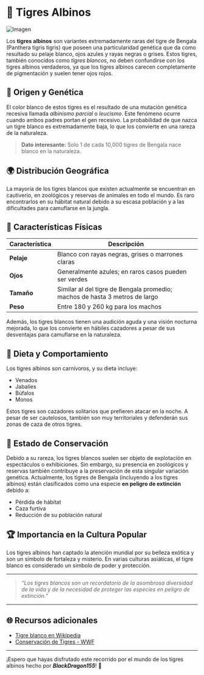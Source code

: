 # 🐯 Tigres Albinos

![Imagen](images/White_Tiger)

Los **tigres albinos** son variantes extremadamente raras del tigre de Bengala (Panthera tigris tigris) que poseen una particularidad genética que da como resultado su pelaje blanco, ojos azules y rayas negras o grises. Estos tigres, también conocidos como *tigres blancos*, no deben confundirse con los tigres albinos verdaderos, ya que los tigres albinos carecen completamente de pigmentación y suelen tener ojos rojos.

## 📜 Origen y Genética

El color blanco de estos tigres es el resultado de una mutación genética recesiva llamada *albinismo parcial* o *leucismo*. Este fenómeno ocurre cuando ambos padres portan el gen recesivo. La probabilidad de que nazca un tigre blanco es extremadamente baja, lo que los convierte en una rareza de la naturaleza.

> **Dato interesante:** Solo 1 de cada 10,000 tigres de Bengala nace blanco en la naturaleza. 

## 🌍 Distribución Geográfica

La mayoría de los tigres blancos que existen actualmente se encuentran en cautiverio, en zoológicos y reservas de animales en todo el mundo. Es raro encontrarlos en su hábitat natural debido a su escasa población y a las dificultades para camuflarse en la jungla.

## 🧬 Características Físicas

| Característica     | Descripción                                                                 |
|--------------------|-----------------------------------------------------------------------------|
| **Pelaje**         | Blanco con rayas negras, grises o marrones claras                           |
| **Ojos**           | Generalmente azules; en raros casos pueden ser verdes                       |
| **Tamaño**         | Similar al del tigre de Bengala promedio; machos de hasta 3 metros de largo |
| **Peso**           | Entre 180 y 260 kg para los machos                                         |

Además, los tigres blancos tienen una audición aguda y una visión nocturna mejorada, lo que los convierte en hábiles cazadores a pesar de sus desventajas para camuflarse en la naturaleza.

## 🍖 Dieta y Comportamiento

Los tigres albinos son carnívoros, y su dieta incluye:

- Venados
- Jabalíes
- Búfalos
- Monos

Estos tigres son cazadores solitarios que prefieren atacar en la noche. A pesar de ser cautelosos, también son muy territoriales y defenderán sus zonas de caza de otros tigres.

## 🚨 Estado de Conservación

Debido a su rareza, los tigres blancos suelen ser objeto de explotación en espectáculos o exhibiciones. Sin embargo, su presencia en zoológicos y reservas también contribuye a la preservación de esta singular variación genética. Actualmente, los tigres de Bengala (incluyendo a los tigres albinos) están clasificados como una especie **en peligro de extinción** debido a:

- Pérdida de hábitat
- Caza furtiva
- Reducción de su población natural

## 🏆 Importancia en la Cultura Popular

Los tigres albinos han captado la atención mundial por su belleza exótica y son un símbolo de fortaleza y misterio. En varias culturas asiáticas, el tigre blanco es considerado un símbolo de poder y protección.

---

> *“Los tigres blancos son un recordatorio de la asombrosa diversidad de la vida y de la necesidad de proteger las especies en peligro de extinción.”*

---

## 🌐 Recursos adicionales

- [Tigre blanco en Wikipedia](https://es.wikipedia.org/wiki/Tigre_blanco)
- [Conservación de Tigres - WWF](https://www.worldwildlife.org/)

---

¡Espero que hayas disfrutado este recorrido por el mundo de los tigres albinos hecho por ___BlackDragon155___! 🐅
